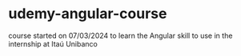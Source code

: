 # udemy-angular-course
course started on 07/03/2024 to learn the Angular skill to use in the internship at Itaú Unibanco
